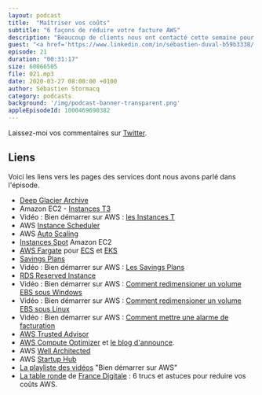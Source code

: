 ```yaml
---
layout: podcast
title:  "Maîtriser vos coûts"
subtitle: "6 façons de réduire votre facture AWS"
description: "Beaucoup de clients nous ont contacté cette semaine pour nous demander comment contrôler leurs coûts en période de variations brutales d'activités, soit à la hausse, soit à la baisse.  Découvrez 6 trucs et astuces activable en quelques minutes ou heures pour faire des économies sur votre prochaine facture AWS."
guest: "<a href='https://www.linkedin.com/in/sébastien-duval-b59b3338/'>Sébastien Duval</a>, Solution Architect, AWS France."
episode: 21
duration: "00:31:17"
size: 60066505
file: 021.mp3  
date: 2020-03-27 08:00:00 +0100
author: Sébastien Stormacq
category: podcasts
background: '/img/podcast-banner-transparent.png'
appleEpisodeId: 1000469690382
---
```


Laissez-moi vos commentaires sur [Twitter](https://twitter.com/sebsto).

## Liens

Voici les liens vers les pages des services dont nous avons parlé dans l'épisode.

- [Deep Glacier Archive](https://aws.amazon.com/blogs/aws/new-amazon-s3-storage-class-glacier-deep-archive/)
- Amazon EC2 - [Instances T3](https://aws.amazon.com/blogs/aws/new-t3-instances-burstable-cost-effective-performance/)
- Vidéo : Bien démarrer sur AWS : [les Instances T](https://www.youtube.com/watch?v=FYkjT20Cric)
- AWS [Instance Scheduler](https://aws.amazon.com/fr/solutions/instance-scheduler/)
- AWS [Auto Scaling](https://aws.amazon.com/fr/autoscaling/)
- [Instances Spot](https://aws.amazon.com/fr/ec2/spot/) Amazon EC2
- [AWS Fargate](https://aws.amazon.com/fr/fargate/) pour [ECS](https://aws.amazon.com/fr/ecs/) et [EKS](https://aws.amazon.com/fr/eks/)
- [Savings Plans](https://aws.amazon.com/fr/savingsplans/)
- Vidéo : Bien démarrer sur AWS : [Les Savings Plans](https://www.youtube.com/watch?v=MmZCFxoxdbc)
- [RDS Reserved Instance](https://aws.amazon.com/rds/reserved-instances/)
- Vidéo : Bien démarrer sur AWS : [Comment redimensioner un volume EBS sous Windows](https://www.youtube.com/watch?v=nMDiEka4Jgg)
- Vidéo : Bien démarrer sur AWS : [Comment redimensioner un volume EBS sous Linux](https://www.youtube.com/watch?v=Dg-_8J48_Jc)
- Vidéo : Bien démarrer sur AWS : [Comment mettre une alarme de facturation](https://www.youtube.com/watch?v=qbxUI3TxFA4)
- [AWS Trusted Advisor](https://aws.amazon.com/fr/premiumsupport/technology/trusted-advisor/)
- [AWS Compute Optimizer](https://aws.amazon.com/fr/compute-optimizer/) et [le blog d'announce](https://aws.amazon.com/blogs/aws/aws-compute-optimizer-your-customized-resource-optimization-service/).
- AWS [Well Architected](https://aws.amazon.com/fr/architecture/well-architected/)
- AWS [Startup Hub](https://aws-startuphub.com/)
- [La playliste des vidéos](https://www.youtube.com/playlist?list=PLL_L4MF1Z7JW_-LW4ikJsgF2EIfpOp-IU) "Bien démarrer sur AWS"
- [La table ronde](https://www.youtube.com/watch?v=ZpThibo4Djs) de [France Digitale](https://www.francedigitale.org/) : 6 trucs et astuces pour reduire vos coûts AWS.